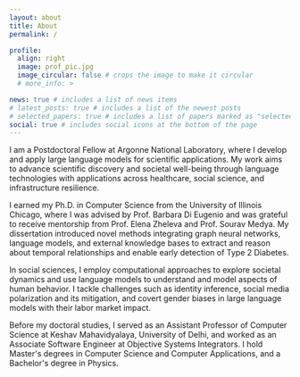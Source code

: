 ```yaml
---
layout: about
title: About
permalink: /

profile:
  align: right
  image: prof_pic.jpg
  image_circular: false # crops the image to make it circular
  # more_info: >

news: true # includes a list of news items
# latest_posts: true # includes a list of the newest posts
# selected_papers: true # includes a list of papers marked as "selected={true}"
social: true # includes social icons at the bottom of the page
---
```


I am a Postdoctoral Fellow at Argonne National Laboratory, where I develop and apply large language models for scientific applications. My work aims to advance scientific discovery and societal well-being through language technologies with applications across healthcare, social science, and infrastructure resilience.

I earned my Ph.D. in Computer Science from the University of Illinois Chicago, where I was advised by Prof. Barbara Di Eugenio and was grateful to receive mentorship from Prof. Elena Zheleva and Prof. Sourav Medya. My dissertation introduced novel methods integrating graph neural networks, language models, and external knowledge bases to extract and reason about temporal relationships and enable early detection of Type 2 Diabetes.

In social sciences, I employ computational approaches to explore societal dynamics and use language models to understand and model aspects of human behavior. I tackle challenges such as identity inference, social media polarization and its mitigation, and covert gender biases in large language models with their labor market impact.

Before my doctoral studies, I served as an Assistant Professor of Computer Science at Keshav Mahavidyalaya, University of Delhi, and worked as an Associate Software Engineer at Objective Systems Integrators. I hold Master's degrees in Computer Science and Computer Applications, and a Bachelor's degree in Physics.
  